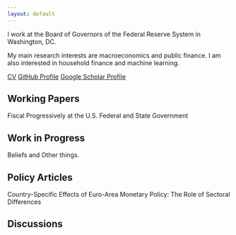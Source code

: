 ```yaml
---
layout: default
---
```


I work at the Board of Governors of the Federal Reserve System in Washington, DC.

My main research interests are macroeconomics and public finance. I am also interested in household finance and machine learning.

[CV](/files/jf_CV_current.pdf)
[GitHub Profile](https://github.com/jo-fleck)
[Google Scholar Profile](https://scholar.google.com/citations?user=3K5hiGkAAAAJ&hl=en&authuser=1)


## Working Papers

Fiscal Progressively at the U.S. Federal and State Government


## Work in Progress

Beliefs and Other things.

## Policy Articles

Country-Specific Effects of Euro-Area Monetary Policy: The Role of Sectoral Differences

## Discussions
